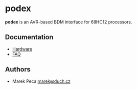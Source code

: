 # podex

**podex** is an AVR-based BDM interface for 68HC12 processors.

## Documentation

 * [Hardware](./docs/hardware.md)
 * [FAQ](./docs/faq.md)

## Authors

 * Marek Peca <marek@duch.cz>
